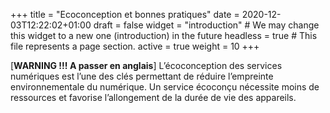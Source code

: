 +++
title = "Ecoconception et bonnes pratiques"
date = 2020-12-03T12:22:02+01:00
draft = false
widget = "introduction" # We may change this widget to a new one (introduction) in the future
headless = true  # This file represents a page section.
active = true
weight = 10
+++

[**WARNING !!! A passer en anglais**] L’écoconception des services numériques est l’une des clés permettant de réduire
l’empreinte environnementale du numérique. Un service écoconçu nécessite moins de ressources et favorise l’allongement
de la durée de vie des appareils.
